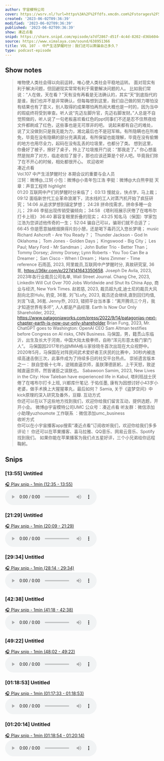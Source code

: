 ```yaml
---
author: 宇宙模特公司
cover: https://wsrv.nl/?url=https%3A%2F%2Ffdfs.xmcdn.com%2Fstorages%2F597e-audiofreehighqps%2F6D%2F90%2FGKwRIJIIQonMAAmg6QIgSPm9.jpeg&w=200&h=200
created: '2023-06-02T09:36:39'
modified: '2023-06-02T09:36:39'
published: '2023-06-02T09:36:39'
show: 凑近点看
snipd: https://share.snipd.com/episode/a7df2867-d51f-4c4d-8202-d36b604480e3
source: https://www.ximalaya.com/sound/638951366
title: VOL 107 - 中产生活梦醒时分：我们还可以欺骗自己多久？
type: podcast-episode
---
```



## Show notes
> 唯物使人类社会得以向前运转，唯心使人类社会平稳地运转。
> 面对现实有利于解决问题，但回避现实常常有利于需要解决问题的人。
> 比如我们常说：“人在做，天在看？”天有没有再看是无法确认的，其实“天”到底指代的是谁，我们也并不是非常确认，但每每想到这里，我们自己做的努力哪怕没有结果也有了意义，别人取得的成果哪怕再热闹大概也是一时的，因为当中的瑕疵终将受到审查。听人说“先迈左脚升官，先迈右脚发财。”人总是不自觉照做的，听人说了一句老板喜欢看红色的ppt同事们不还是忍不住熬夜给文件都刷成了红色，这些事也是无可厚非的吧。
> 说起来都有自己的难处，说了又没做到只是我无能为力，湘北最后也不是冠军嘛。有所隐瞒也在所难免，毕竟在没有隐瞒的部分充满真诚，有所保留也能理解，毕竟在没有偷懒的地方也用尽全力，起码在没有乱丢的垃圾里，也都分了类。
> 想到这里，你叠好了被子，擦好了桌子，拎上了垃圾推开门说：“那我走了。”
> 你心想虽然是抛弃了对方，临走收拾了屋子，那也应该还算是个好人吧。毕竟我们除了在不开心的时候，相处都很开心。
> 欢迎收听  
> 凑近点看  
> Vol.107 中产生活梦醒时分
> 本期会议的重要与会人员    
> 江轲：微博@_江轲
> 小包：微博@小青年包江浩
> 李挺：微博@大白熊李挺
> 天章：声音工程师
> highlight   
> 01:20 互联网中产们的梦醒时分来临了；
> 03:13 慢就业，快点学，马上裁；
> 09:12 面临新世代工业革命浪潮下，流水线的工人对蒸汽机开始了疯狂研究；
> 14:06 从追求梦想到锚定梦想；
> 24:28 拼命找需求，拼命多睡一会儿；
> 29:46 李挺出现传销受骗倾向；
> 34:58 《塔利班展示厌倦了在喀布尔打卡上班》
> 36:40 慕容复眼里折叠的现实；
> 43:25 知名马（保国）学家包江浩为您讲述他传奇的一生；
> 52:04 骗自己可以，骗哥们就不合适了；
> 66:45 你是愿意抽根烟换得片刻小憩，还是喝下毒药沉入悠长梦境；
> music 
> Richard Ashcroft - Are You Ready？；
> Thunder Jackson - God In Oklahoma；
> Tom Jones - Golden Days；
> Kingswood - Big City；
> Les Paul; Mary Ford - Mr Sandman；
> John Butler Trio - Better Than；
> Tommy Dorsey; Jimmy Dorsey; Lynn Roberts - You Too Can Be a Dreamer；
> San Cisco - When I Dream；
> Hans Zimmer - Time
> reference 
> 石雨菡, 2023, 阿里裁员,互联网中产梦醒时分, 真故研究室, 36氪, https://36kr.com/p/2274141643350658.
> Joseph De Avila, 2023, 2023年各行业裁员公司名单, Wall Street Journal.
> Chang Che, 2023, LinkedIn Will Cut Over 700 Jobs Worldwide and Shut Its China App, 商业与经济, New York Times.
> 赵若慈, 2023, 裁员超九成,迪士尼的裁员大风刮向北京Hulu, 豹变, 36氪.
> 刘飞Lufy, 2023, 裁员还会继续,直到回归均值, 刘言飞语, 36氪.
> Jenny乔, 2023, 错把平台当本事：“离开腾讯三个月，我才知道世界有多坏”, 人人都是产品经理.
> Earth Is Now Our Only Shareholder, 2022, https://www.patagoniaworks.com/press/2022/9/14/patagonias-next-chapter-earth-is-now-our-only-shareholder
> Brian Fung, 2023, Mr. ChatGPT goes to Washington: OpenAI CEO Sam Altman testifies before Congress on AI risks, CNN Business.
> 马保国，男，籍贯山东临沂，出生及长大于河南，中国大陆太极拳师，自称“浑元形意太极门掌门人”。 马保国因2017年约战MMA格斗家徐晓冬首次出现在大众视野中。 2020年5月，马保国在对阵民间武术爱好者王庆民的比赛中，30秒内被连续高速击倒三次，此事件成为了持续多日的社交平台热点。
> 崇祯遗言版本之一： 朕自登极十七年，逆贼直逼京师，虽朕薄德匪躬，上干天怒，致逆贼直逼京师，然皆诸臣之误朕也。
> Sabawoon Samim, 2023, New Lives in the City: How Taleban have experienced life in Kabul, 塔利班战士厌倦了在喀布尔打卡上班, 兴都库什笔记.
> 于佑任墨, 康有为因想讨好小43岁小老婆，做手术换上大猩猩睾丸，最后如何？
> Samia, 关于《盗梦空间》中kick原理的深入研究及番外，豆瓣.
> 互动方式   
> 你还可以在以下这些地方找到我们，欢迎你给我们留言互动，提供选题，开开小会。
> 微博@宇宙模特公司UMC
> 公众号：凑近点看
> 听友群：微信添加小助理yuzhoumote
> 工作联系  ：微信添加umc_business   
> 收听方式   
> 你可以在小宇宙播客app搜索“凑近点看”订阅收听我们，欢迎你给我们多多评论！
> 你还可以在苹果播客、喜马拉雅、QQ音乐、网易云音乐、Spotify找到我们。
> 如果你能在苹果播客为我们点五星好评，三个小兄弟给你远程鞠躬。

## Snips
### [13:55] Untitled
[🎧 Play snip - 1min️ (12:35 - 13:55)](https://share.snipd.com/snip/fe227c5b-8382-49bc-ad8b-57c7dde583d5)
<audio controls> <source src="https://jt.ximalaya.com//GKwRIaIIT9WQAmjo6wIkpn5C.m4a?channel=rss&album_id=42542290&track_id=638951366&uid=259346405&jt=https://aod.cos.tx.xmcdn.com/storages/979d-audiofreehighqps/F4/A8/GKwRIaIIT9WQAmjo6wIkpn5C.m4a#t=12:35,13:55"> </audio>
### [21:29] Untitled
[🎧 Play snip - 1min️ (20:09 - 21:29)](https://share.snipd.com/snip/d919a9b7-6d73-4639-aee3-c20d7aae7a23)
<audio controls> <source src="https://jt.ximalaya.com//GKwRIaIIT9WQAmjo6wIkpn5C.m4a?channel=rss&album_id=42542290&track_id=638951366&uid=259346405&jt=https://aod.cos.tx.xmcdn.com/storages/979d-audiofreehighqps/F4/A8/GKwRIaIIT9WQAmjo6wIkpn5C.m4a#t=20:09,21:29"> </audio>
### [29:34] Untitled
[🎧 Play snip - 1min️ (28:14 - 29:34)](https://share.snipd.com/snip/75c1f27a-a05a-4fe3-880f-38523b3032a3)
<audio controls> <source src="https://jt.ximalaya.com//GKwRIaIIT9WQAmjo6wIkpn5C.m4a?channel=rss&album_id=42542290&track_id=638951366&uid=259346405&jt=https://aod.cos.tx.xmcdn.com/storages/979d-audiofreehighqps/F4/A8/GKwRIaIIT9WQAmjo6wIkpn5C.m4a#t=28:14,29:34"> </audio>
### [42:38] Untitled
[🎧 Play snip - 1min️ (41:18 - 42:38)](https://share.snipd.com/snip/9789999a-a1f0-4aea-b410-46e0b636ce48)
<audio controls> <source src="https://jt.ximalaya.com//GKwRIaIIT9WQAmjo6wIkpn5C.m4a?channel=rss&album_id=42542290&track_id=638951366&uid=259346405&jt=https://aod.cos.tx.xmcdn.com/storages/979d-audiofreehighqps/F4/A8/GKwRIaIIT9WQAmjo6wIkpn5C.m4a#t=41:18,42:38"> </audio>
### [49:22] Untitled
[🎧 Play snip - 1min️ (48:02 - 49:22)](https://share.snipd.com/snip/167cf0bc-1fff-49b9-8227-a60b3d273c40)
<audio controls> <source src="https://jt.ximalaya.com//GKwRIaIIT9WQAmjo6wIkpn5C.m4a?channel=rss&album_id=42542290&track_id=638951366&uid=259346405&jt=https://aod.cos.tx.xmcdn.com/storages/979d-audiofreehighqps/F4/A8/GKwRIaIIT9WQAmjo6wIkpn5C.m4a#t=48:02,49:22"> </audio>
### [01:18:53] Untitled
[🎧 Play snip - 1min️ (01:17:33 - 01:18:53)](https://share.snipd.com/snip/ac2c0152-5e49-4f4c-9f26-88cdbc6b580c)
<audio controls> <source src="https://jt.ximalaya.com//GKwRIaIIT9WQAmjo6wIkpn5C.m4a?channel=rss&album_id=42542290&track_id=638951366&uid=259346405&jt=https://aod.cos.tx.xmcdn.com/storages/979d-audiofreehighqps/F4/A8/GKwRIaIIT9WQAmjo6wIkpn5C.m4a#t=01:17:33,01:18:53"> </audio>
### [01:20:14] Untitled
[🎧 Play snip - 1min️ (01:18:54 - 01:20:14)](https://share.snipd.com/snip/080f529b-90f3-41b0-b471-7e27d2c06062)
<audio controls> <source src="https://jt.ximalaya.com//GKwRIaIIT9WQAmjo6wIkpn5C.m4a?channel=rss&album_id=42542290&track_id=638951366&uid=259346405&jt=https://aod.cos.tx.xmcdn.com/storages/979d-audiofreehighqps/F4/A8/GKwRIaIIT9WQAmjo6wIkpn5C.m4a#t=01:18:54,01:20:14"> </audio>
